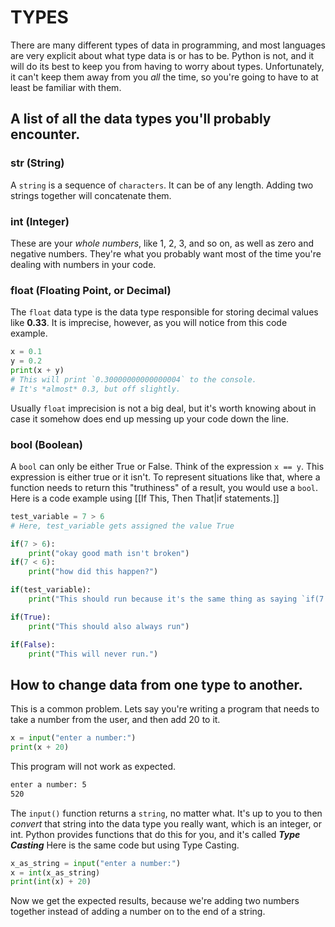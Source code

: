 # TYPES
There are many different types of data in programming, and most languages are very explicit about what type data is or has to be. Python is not, and it will do its best to keep you from having to worry about types. Unfortunately, it can't keep them away from you *all* the time, so you're going to have to at least be familiar with them.

## A list of all the data types you'll probably encounter.
### str (String)
A `string` is a sequence of `characters`. It can be of any length. Adding two strings together will concatenate them.
### int (Integer)
These are your *whole numbers*, like 1, 2, 3, and so on, as well as zero and negative numbers. They're what you probably want most of the time you're dealing with numbers in your code.
### float (Floating Point, or Decimal)
The `float` data type is the data type responsible for storing decimal values like **0.33**. It is imprecise, however, as you will notice from this code example.
```python
x = 0.1
y = 0.2
print(x + y)
# This will print `0.30000000000000004` to the console.
# It's *almost* 0.3, but off slightly.
```
Usually `float` imprecision is not a big deal, but it's worth knowing about in case it somehow does end up messing up your code down the line.
### bool (Boolean)
A `bool` can only be either True or False. Think of the expression `x == y`. This expression is either true or it isn't. To represent situations like that, where a function needs to return this "truthiness" of a result, you would use a `bool`.
Here is a code example using [[If This, Then That|if statements.]]
```python
test_variable = 7 > 6
# Here, test_variable gets assigned the value True

if(7 > 6):
	print("okay good math isn't broken")
if(7 < 6):
	print("how did this happen?")

if(test_variable):
	print("This should run because it's the same thing as saying `if(7 > 6)`")

if(True):
	print("This should also always run")

if(False):
	print("This will never run.")
```

## How to change data from one type to another.
This is a common problem. Lets say you're writing a program that needs to take a number from the user, and then add 20 to it. 
```python
x = input("enter a number:")
print(x + 20)
```
This program will not work as expected.
```bash
enter a number: 5
520
```
The `input()` function returns a `string`, no matter what. It's up to you to then *convert* that string into the data type you really want, which is an integer, or int.
Python provides functions that do this for you, and it's called ***Type Casting***
Here is the same code but using Type Casting.
```python
x_as_string = input("enter a number:")
x = int(x_as_string)
print(int(x) + 20)
```
Now we get the expected results, because we're adding two numbers together instead of adding a number on to the end of a string.

